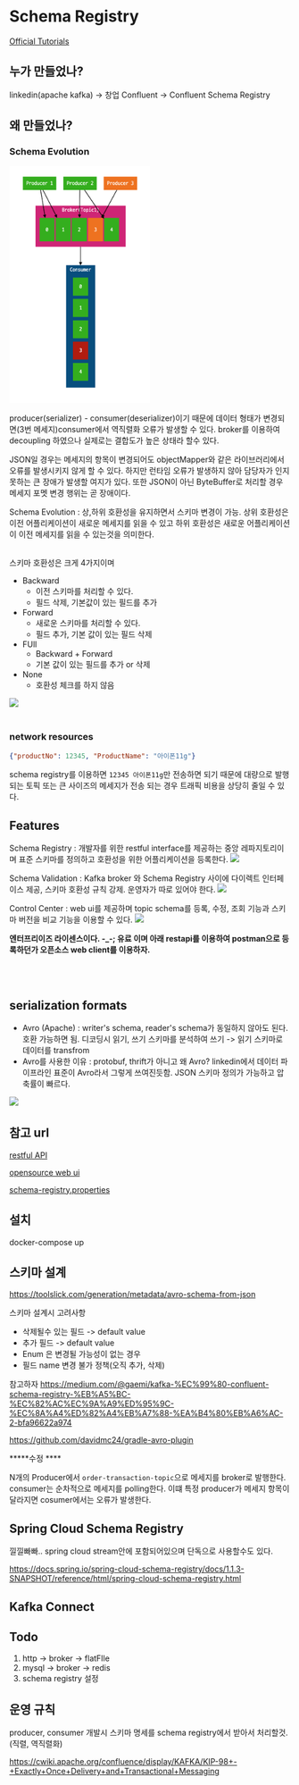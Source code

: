 <!-- markdownlint-disable MD033 -->

# Schema Registry

[Official Tutorials](https://docs.confluent.io/platform/6.1.1/schema-registry/schema_registry_tutorial.html)

## 누가 만들었나?

linkedin(apache kafka) -> 창업 Confluent -> Confluent Schema Registry

## 왜 만들었나?

### Schema Evolution

<img src="image1.png" width="50%" height="50%" alt="asda" />

producer(serializer) - consumer(deserializer)이기 때문에 데이터 형태가 변경되면(3번 메세지)consumer에서 역직렬화 오류가 발생할 수 있다.
broker를 이용하여 decoupling 하였으나 실제로는 결합도가 높은 상태라 할수 있다.

JSON일 경우는 메세지의 항목이 변경되어도 objectMapper와 같은 라이브러리에서 오류를 발생시키지 않게 할 수 있다.
하지만 런타임 오류가 발생하지 않아 담당자가 인지 못하는 큰 장애가 발생할 여지가 있다.
또한 JSON이 아닌 ByteBuffer로 처리할 경우 메세지 포멧 변경 행위는 곧 장애이다.

Schema Evolution : 상,하위 호환성을 유지하면서 스키마 변경이 가능. 상위 호환성은 이전 어플리케이션이 새로운 메세지를 읽을 수 있고 하위 호환성은 새로운 어플리케이션이 이전 메세지를 읽을 수 있는것을 의미한다.
<br/><br/>

스키마 호환성은 크게 4가지이며

- Backward
  - 이전 스키마를 처리할 수 있다.
  - 필드 삭제, 기본값이 있는 필드를 추가
- Forward
  - 새로운 스키마를 처리할 수 있다.
  - 필드 추가, 기본 값이 있는 필드 삭제
- FUll
  - Backward + Forward
  - 기본 값이 있는 필드를 추가 or 삭제
- None
  - 호환성 체크를 하지 않음

<img src="https://img1.daumcdn.net/thumb/R1280x0/?scode=mtistory2&fname=https%3A%2F%2Fblog.kakaocdn.net%2Fdn%2FbSXeAE%2FbtqDIobE5p4%2F41zIKdECX5K1QKOz77Hjo0%2Fimg.png" width="50%"/><br/><br/>



### network resources

```json
{"productNo": 12345, "ProductName": "아이폰11g"}
```

schema registry를 이용하면 `12345 아이폰11g`만 전송하면 되기 때문에 대량으로 발행되는 토픽 또는 큰 사이즈의 메세지가 전송 되는 경우 트래픽 비용을 상당히 줄일 수 있다.

## Features

Schema Registry : 개발자를 위한 restful interface를 제공하는 중앙 레파지토리이며 표준 스키마를 정의하고 호환성을 위한 어플리케이션을 등록한다.
<img src="https://www.confluent.io/images/pmm-product/schema_registry_data_compatibility.svg" width="50%"/>

Schema Validation : Kafka broker 와 Schema Registry 사이에 다이렉트 인터페이스 제공, 스키마 호환성 규칙 강제. 운영자가 따로 있어야 한다.
<img src="https://www.confluent.io/images/pmm-product/schema.svg" width="50%"/>

Control Center : web ui를 제공하며 topic schema를 등록, 수정, 조회 기능과 스키마 버전을 비교 기능을 이용할 수 있다.
<img src="https://www.confluent.io/images/pmm-product/simplify_schema_management.png" width="70%"/>

**엔터프리이즈 라이센스이다. -_-; 유료 이며 아래 restapi를 이용하여 postman으로 등록하던가 오픈소스 web client를 이용하자.**


<br/><br/>

## serialization formats

- Avro (Apache) : writer's schema, reader's schema가 동일하지 않아도 된다. 호환 가능하면 됨. 디코딩시 읽기, 쓰기 스키마를 분석하여 쓰기 -> 읽기 스키마로 데이터를 transfrom
- Avro를 사용한 이유 : protobuf, thrift가 아니고 왜 Avro? linkedin에서 데이터 파이프라인 표준이 Avro라서 그렇게 쓰여진듯함. JSON 스키마 정의가 가능하고 압축률이 빠르다.

<img src="https://img1.daumcdn.net/thumb/R1280x0/?scode=mtistory2&fname=https%3A%2F%2Fblog.kakaocdn.net%2Fdn%2Fbj33QF%2FbtqxIoJpMYx%2FicoZHVOOwxU2MHH2xNva2k%2Fimg.png" />

## 참고 url

[restful API](https://docs.confluent.io/platform/current/schema-registry/develop/api.html)  

[opensource web ui](https://docs.confluent.io/platform/current/schema-registry/develop/api.html)  

[schema-registry.properties](https://docs.confluent.io/platform/current/schema-registry/installation/config.html)  

## 설치

docker-compose up

## 스키마 설계

https://toolslick.com/generation/metadata/avro-schema-from-json

스키마 설계시 고려사항

- 삭제될수 있는 필드 -> default value
- 추가 필드 -> default value
- Enum 은 변경될 가능성이 없는 경우
- 필드 name 변경 불가 정책(오직 추가, 삭제)



참고하자
https://medium.com/@gaemi/kafka-%EC%99%80-confluent-schema-registry-%EB%A5%BC-%EC%82%AC%EC%9A%A9%ED%95%9C-%EC%8A%A4%ED%82%A4%EB%A7%88-%EA%B4%80%EB%A6%AC-2-bfa96622a974


https://github.com/davidmc24/gradle-avro-plugin









*****수정 ****

N개의 Producer에서 `order-transaction-topic`으로 메세지를 broker로 발행한다.
consumer는 순차적으로 메세지를 polling한다.
이떄 특정 producer가 메세지 항목이 달라지면 cosumer에서는 오류가 발생한다.

## Spring Cloud Schema Registry

낄낄빠빠..
spring cloud stream안에 포함되어있으며 단독으로 사용할수도 있다.

https://docs.spring.io/spring-cloud-schema-registry/docs/1.1.3-SNAPSHOT/reference/html/spring-cloud-schema-registry.html








## Kafka Connect

## Todo

1. http -> broker -> flatFIle
2. mysql -> broker -> redis
3. schema registry 설정


## 운영 규칙
producer, consumer 개발시 스키마 명세를 schema registry에서 받아서 처리할것. (직렬, 역직렬화)





https://cwiki.apache.org/confluence/display/KAFKA/KIP-98+-+Exactly+Once+Delivery+and+Transactional+Messaging